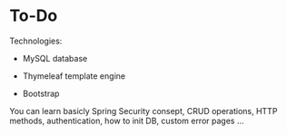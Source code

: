 # To-Do


Technologies:

- MySQL database

- Thymeleaf template engine

- Bootstrap

You can learn basicly Spring Security consept, CRUD operations, HTTP methods, authentication, how to init DB, custom error pages ...
